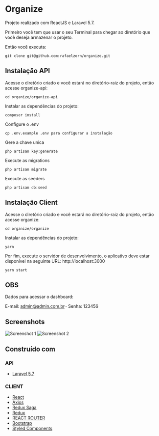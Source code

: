 # Organize

Projeto realizado com ReactJS e Laravel 5.7.

Primeiro você tem que usar o seu Terminal para chegar ao diretório que você deseja armazenar o projeto.

Então você executa:

```
git clone git@github.com:rafaelzorn/organize.git
```

## Instalação API

Acesse o diretório criado e você estará no diretório-raiz do projeto, então acesse organize-api:

```
cd organize/organize-api
```

Instalar as dependências do projeto:

```
composer install
```

Configure o .env

```
cp .env.example .env para configurar a instalação
```

Gere a chave unica

```
php artisan key:generate
```

Execute as migrations

```
php artisan migrate
```

Execute as seeders

```
php artisan db:seed
```

## Instalação Client

Acesse o diretório criado e você estará no diretório-raiz do projeto, então acesse organize:

```
cd organize/organize
```

Instalar as dependências do projeto:

```
yarn
```

Por fim, execute o servidor de desenvolvimento, o aplicativo deve estar disponível na seguinte URL: http://localhost:3000

```
yarn start
```

## OBS

Dados para acessar o dashboard:

E-mail: admin@admin.com.br··
Senha: 123456

## Screenshots

![Screenshot 1](https://image.ibb.co/h18foL/login.png)
![Screenshot 2](https://image.ibb.co/j53Khf/dashboard.png)

## Construído com

### API

-   [Laravel 5.7](https://laravel.com)

### CLIENT

-   [React](https://reactjs.org)
-   [Axios](https://github.com/axios/axios)
-   [Redux Saga](https://redux-saga.js.org)
-   [Redux](https://redux.js.org)
-   [REACT ROUTER](https://reacttraining.com/react-router/web/guides/philosophy)
-   [Bootstrap](https://getbootstrap.com)
-   [Styled Components](https://www.styled-components.com)
